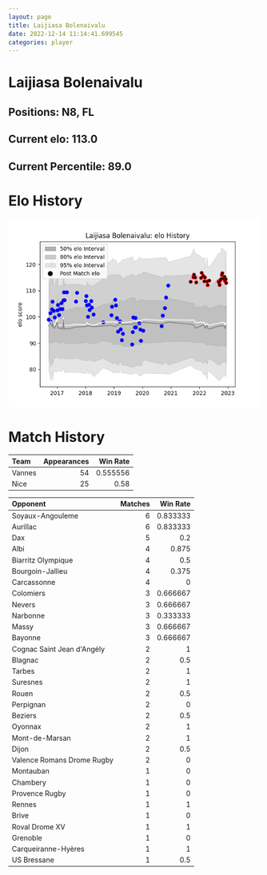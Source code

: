 ```yaml
---  
layout: page  
title: Laijiasa Bolenaivalu  
date: 2022-12-14 11:14:41.699545  
categories: player  
---
```

# Laijiasa Bolenaivalu

## Positions: N8, FL

## Current elo: 113.0

## Current Percentile: 89.0

# Elo History


![elo history](history_LaijiasaBolenaivalu.png)
# Match History


| Team   |   Appearances |   Win Rate |
|:-------|--------------:|-----------:|
| Vannes |            54 |   0.555556 |
| Nice   |            25 |   0.58     |

| Opponent                   |   Matches |   Win Rate |
|:---------------------------|----------:|-----------:|
| Soyaux-Angouleme           |         6 |   0.833333 |
| Aurillac                   |         6 |   0.833333 |
| Dax                        |         5 |   0.2      |
| Albi                       |         4 |   0.875    |
| Biarritz Olympique         |         4 |   0.5      |
| Bourgoin-Jallieu           |         4 |   0.375    |
| Carcassonne                |         4 |   0        |
| Colomiers                  |         3 |   0.666667 |
| Nevers                     |         3 |   0.666667 |
| Narbonne                   |         3 |   0.333333 |
| Massy                      |         3 |   0.666667 |
| Bayonne                    |         3 |   0.666667 |
| Cognac Saint Jean d'Angély |         2 |   1        |
| Blagnac                    |         2 |   0.5      |
| Tarbes                     |         2 |   1        |
| Suresnes                   |         2 |   1        |
| Rouen                      |         2 |   0.5      |
| Perpignan                  |         2 |   0        |
| Beziers                    |         2 |   0.5      |
| Oyonnax                    |         2 |   1        |
| Mont-de-Marsan             |         2 |   1        |
| Dijon                      |         2 |   0.5      |
| Valence Romans Drome Rugby |         2 |   0        |
| Montauban                  |         1 |   0        |
| Chambery                   |         1 |   0        |
| Provence Rugby             |         1 |   0        |
| Rennes                     |         1 |   1        |
| Brive                      |         1 |   0        |
| Roval Drome XV             |         1 |   1        |
| Grenoble                   |         1 |   0        |
| Carqueiranne-Hyères        |         1 |   1        |
| US Bressane                |         1 |   0.5      |